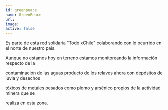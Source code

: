 ```yaml
---
id: greenpeace
name: GreenPeace
url: 
image:
active: false
---
```

Es parte de esta red solidaria "Todo xChile" colaborando con lo ocurrido en  el norte de nuestro país.

Aunque no estamos hoy en terreno estamos monitoreando la información respecto de la 

contaminación de las aguas producto de los relaves ahora con depósitos de luvia y desechos 

tóxicos de  metales pesados como plomo y arsénico propios de la actividad minera que se 

realiza en esta zona.